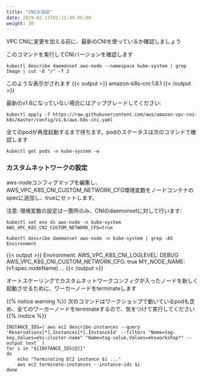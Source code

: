 ```yaml
---
title: "CNIお設定"
date: 2019-02-13T01:12:49-05:00
weight: 30
---
```


<!--
Before we start making changes to VPC CNI, let's make sure we are using latest CNI version
-->
VPC CNIに変更を加える前に、最新のCNIを使っているか確認しましょう

<!--
Run this command to find CNI version
-->
このコマンドを実行してCNIバージョンを確認します

```
kubectl describe daemonset aws-node --namespace kube-system | grep Image | cut -d "/" -f 2
```
<!--
Here is a sample response
-->
このような表示がされます
{{< output >}}
amazon-k8s-cni:1.6.1
{{< /output >}}
<!--
Upgrade to the latest v1.6 config if you have an older version:
-->
最新のv1.6になっていない場合にはアップグレードしてください:
```
kubectl apply -f https://raw.githubusercontent.com/aws/amazon-vpc-cni-k8s/master/config/v1.6/aws-k8s-cni.yaml
```
<!--
Wait until all the pods are recycled. You can check the status of pods by using this command
-->
全てのpodが再度起動するまで待ちます。podのステータスは次のコマンドで確認します
```
kubectl get pods -n kube-system -w
```
<!--
### Configure Custom networking
-->
### カスタムネットワークの設定

<!--
Edit aws-node configmap and add AWS_VPC_K8S_CNI_CUSTOM_NETWORK_CFG environment variable to the node container spec and set it to true
-->
aws-nodeコンフィグマップを編集し、AWS_VPC_K8S_CNI_CUSTOM_NETWORK_CFG環境変数をノードコンテナのspecに追加し、trueにセットします。

<!--
Note: You only need to set one environment variable in the CNI daemonset configuration:
-->
注意: 環境変数の設定は一箇所のみ、CNIのdaemonsetに対して行います:
```
kubectl set env ds aws-node -n kube-system AWS_VPC_K8S_CNI_CUSTOM_NETWORK_CFG=true
```
```
kubectl describe daemonset aws-node -n kube-system | grep -A5 Environment
```
{{< output >}}
    Environment:
      AWS_VPC_K8S_CNI_LOGLEVEL:  	  DEBUG
      AWS_VPC_K8S_CNI_CUSTOM_NETWORK_CFG: true
      MY_NODE_NAME:               	  (v1:spec.nodeName)
...
{{< /output >}}

<!--
Terminate worker nodes so that Autoscaling launches newer nodes that come bootstrapped with custom network config
-->
オートスケーリングでカスタムネットワークコンフィグが入ったノードを新しく起動させるために、ワーカーノードをterminateします

<!--
{{% notice warning %}}
Use caution before you run the next command because it terminates all worker nodes including running pods in your workshop
{{% /notice %}}
-->
{{% notice warning %}}
次のコマンドはワークショップで動いているpodも含め、全てのワーカーノードをterminateするので、気をつけて実行してください
{{% /notice %}}

```
INSTANCE_IDS=(`aws ec2 describe-instances --query 'Reservations[*].Instances[*].InstanceId' --filters "Name=tag-key,Values=eks:cluster-name" "Name=tag-value,Values=eksworkshop*" --output text` )
for i in "${INSTANCE_IDS[@]}"
do
	echo "Terminating EC2 instance $i ..."
	aws ec2 terminate-instances --instance-ids $i
done
```
